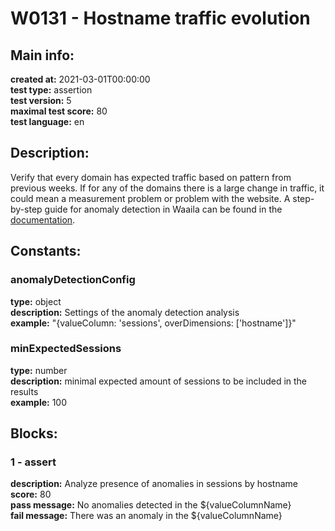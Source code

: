 # W0131 - Hostname traffic evolution  
## Main info:  
**created at:** 2021-03-01T00:00:00  
**test type:** assertion  
**test version:** 5  
**maximal test score:** 80  
**test language:** en  
## Description:  
Verify that every domain has expected traffic based on pattern from previous weeks. If for any of the domains there is a large change in traffic, it could mean a measurement problem or problem with the website. A step-by-step guide for anomaly detection in Waaila can be found in the <a href=https://waaila.com/en/docs/waaila/testLogic/AI-functions/#waailafunctionsisdayofweekanomaly target = _blank>documentation</a>.  
## Constants:  
### anomalyDetectionConfig
**type:** object  
**description:** Settings of the anomaly detection analysis  
**example:** "{valueColumn: 'sessions', overDimensions: ['hostname']}"  
### minExpectedSessions
**type:** number  
**description:** minimal expected amount of sessions to be included in the results  
**example:** 100  
## Blocks:  
### 1 - assert
**description:** Analyze presence of anomalies in sessions by hostname  
**score:** 80  
**pass message:** No anomalies detected in the ${valueColumnName}  
**fail message:** There was an anomaly in the ${valueColumnName}  
